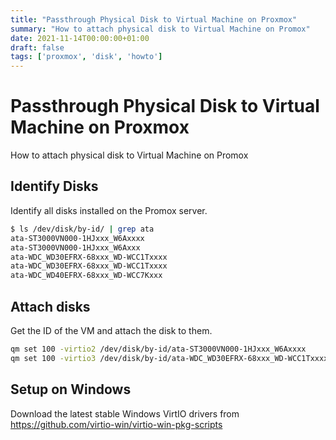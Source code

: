 ```yaml
---
title: "Passthrough Physical Disk to Virtual Machine on Proxmox"
summary: "How to attach physical disk to Virtual Machine on Promox"
date: 2021-11-14T00:00:00+01:00
draft: false
tags: ['proxmox', 'disk', 'howto']
---
```


# Passthrough Physical Disk to Virtual Machine on Proxmox

How to attach physical disk to Virtual Machine on Promox

## Identify Disks

Identify all disks installed on the Promox server.

```bash
$ ls /dev/disk/by-id/ | grep ata
ata-ST3000VN000-1HJxxx_W6Axxxx
ata-ST3000VN000-1HJxxx_W6Axxx
ata-WDC_WD30EFRX-68xxx_WD-WCC1Txxxx
ata-WDC_WD30EFRX-68xxx_WD-WCC1Txxxx
ata-WDC_WD40EFRX-68xxx_WD-WCC7Kxxx
```

## Attach disks

Get the ID of the VM and attach the disk to them.

```bash
qm set 100 -virtio2 /dev/disk/by-id/ata-ST3000VN000-1HJxxx_W6Axxxx
qm set 100 -virtio3 /dev/disk/by-id/ata-WDC_WD30EFRX-68xxx_WD-WCC1Txxxx
```

## Setup on Windows

Download the latest stable Windows VirtIO drivers from https://github.com/virtio-win/virtio-win-pkg-scripts